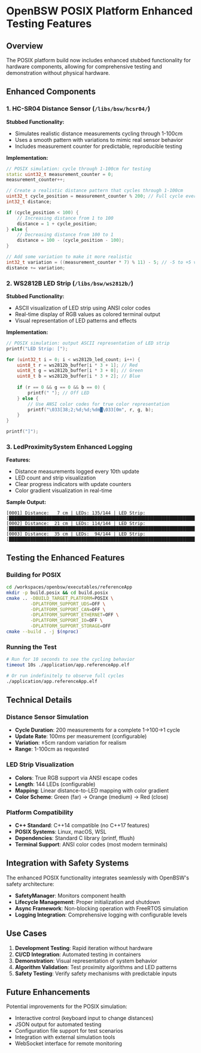 # OpenBSW POSIX Platform Enhanced Testing Features

## Overview

The POSIX platform build now includes enhanced stubbed functionality for hardware components, allowing for comprehensive testing and demonstration without physical hardware.

## Enhanced Components

### 1. HC-SR04 Distance Sensor (`/libs/bsw/hcsr04/`)

**Stubbed Functionality:**
- Simulates realistic distance measurements cycling through 1-100cm
- Uses a smooth pattern with variations to mimic real sensor behavior
- Includes measurement counter for predictable, reproducible testing

**Implementation:**
```cpp
// POSIX simulation: cycle through 1-100cm for testing
static uint32_t measurement_counter = 0;
measurement_counter++;

// Create a realistic distance pattern that cycles through 1-100cm
uint32_t cycle_position = measurement_counter % 200; // Full cycle every 200 measurements
int32_t distance;

if (cycle_position < 100) {
    // Increasing distance from 1 to 100
    distance = 1 + cycle_position;
} else {
    // Decreasing distance from 100 to 1
    distance = 100 - (cycle_position - 100);
}

// Add some variation to make it more realistic
int32_t variation = ((measurement_counter * 7) % 11) - 5; // -5 to +5 variation
distance += variation;
```

### 2. WS2812B LED Strip (`/libs/bsw/ws2812b/`)

**Stubbed Functionality:**
- ASCII visualization of LED strip using ANSI color codes
- Real-time display of RGB values as colored terminal output
- Visual representation of LED patterns and effects

**Implementation:**
```cpp
// POSIX simulation: output ASCII representation of LED strip
printf("LED Strip: [");

for (uint32_t i = 0; i < ws2812b_led_count; i++) {
    uint8_t r = ws2812b_buffer[i * 3 + 1]; // Red
    uint8_t g = ws2812b_buffer[i * 3 + 0]; // Green
    uint8_t b = ws2812b_buffer[i * 3 + 2]; // Blue
    
    if (r == 0 && g == 0 && b == 0) {
        printf(" "); // Off LED
    } else {
        // Use ANSI color codes for true color representation
        printf("\033[38;2;%d;%d;%dm█\033[0m", r, g, b);
    }
}

printf("]");
```

### 3. LedProximitySystem Enhanced Logging

**Features:**
- Distance measurements logged every 10th update
- LED count and strip visualization
- Clear progress indicators with update counters
- Color gradient visualization in real-time

**Sample Output:**
```
[0001] Distance:   7 cm | LEDs: 135/144 | LED Strip: [████████████████████████████████████████████████████████████████████████████████████████████████████████████████████████████████████████████...]
[0002] Distance:  21 cm | LEDs: 114/144 | LED Strip: [██████████████████████████████████████████████████████████████████████████████████████████████████████████████████...]
[0003] Distance:  35 cm | LEDs:  94/144 | LED Strip: [████████████████████████████████████████████████████████████████████████████████████████████...]
```

## Testing the Enhanced Features

### Building for POSIX

```bash
cd /workspaces/openbsw/executables/referenceApp
mkdir -p build.posix && cd build.posix
cmake .. -DBUILD_TARGET_PLATFORM=POSIX \
         -DPLATFORM_SUPPORT_UDS=OFF \
         -DPLATFORM_SUPPORT_CAN=OFF \
         -DPLATFORM_SUPPORT_ETHERNET=OFF \
         -DPLATFORM_SUPPORT_IO=OFF \
         -DPLATFORM_SUPPORT_STORAGE=OFF
cmake --build . -j $(nproc)
```

### Running the Test

```bash
# Run for 10 seconds to see the cycling behavior
timeout 10s ./application/app.referenceApp.elf

# Or run indefinitely to observe full cycles
./application/app.referenceApp.elf
```

## Technical Details

### Distance Sensor Simulation
- **Cycle Duration**: 200 measurements for a complete 1→100→1 cycle
- **Update Rate**: 100ms per measurement (configurable)
- **Variation**: ±5cm random variation for realism
- **Range**: 1-100cm as requested

### LED Strip Visualization
- **Colors**: True RGB support via ANSI escape codes
- **Length**: 144 LEDs (configurable)
- **Mapping**: Linear distance-to-LED mapping with color gradient
- **Color Scheme**: Green (far) → Orange (medium) → Red (close)

### Platform Compatibility
- **C++ Standard**: C++14 compatible (no C++17 features)
- **POSIX Systems**: Linux, macOS, WSL
- **Dependencies**: Standard C library (printf, fflush)
- **Terminal Support**: ANSI color codes (most modern terminals)

## Integration with Safety Systems

The enhanced POSIX functionality integrates seamlessly with OpenBSW's safety architecture:

- **SafetyManager**: Monitors component health
- **Lifecycle Management**: Proper initialization and shutdown
- **Async Framework**: Non-blocking operation with FreeRTOS simulation
- **Logging Integration**: Comprehensive logging with configurable levels

## Use Cases

1. **Development Testing**: Rapid iteration without hardware
2. **CI/CD Integration**: Automated testing in containers
3. **Demonstration**: Visual representation of system behavior
4. **Algorithm Validation**: Test proximity algorithms and LED patterns
5. **Safety Testing**: Verify safety mechanisms with predictable inputs

## Future Enhancements

Potential improvements for the POSIX simulation:
- Interactive control (keyboard input to change distances)
- JSON output for automated testing
- Configuration file support for test scenarios
- Integration with external simulation tools
- WebSocket interface for remote monitoring